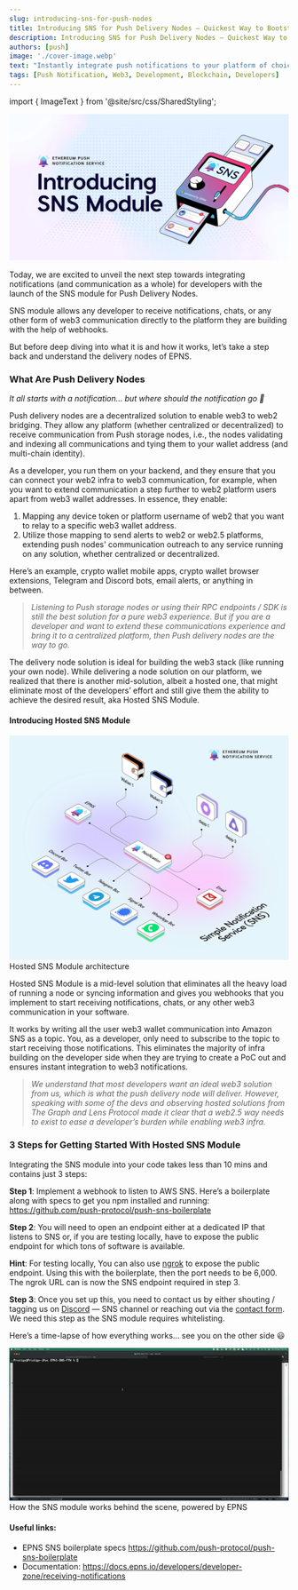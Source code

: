 ```yaml
---
slug: introducing-sns-for-push-nodes
title: Introducing SNS for Push Delivery Nodes — Quickest Way to Bootstrap Your Wallet, App, or Any Platform to Power Web3 Notifications, Chats & More
description: Introducing SNS for Push Delivery Nodes — Quickest Way to Bootstrap Your Wallet, App, or Any Platform to Power Web3 Notifications, Chats & More
authors: [push]
image: './cover-image.webp'
text: "Instantly integrate push notifications to your platform of choice, whether it's a wallet, browser extension, Telegram, Twitter, Discord, or any app."
tags: [Push Notification, Web3, Development, Blockchain, Developers]
---
```


import { ImageText } from '@site/src/css/SharedStyling';

![Cover image of Introducing SNS for Push Delivery Nodes — Quickest Way to Bootstrap Your Wallet, App, or Any Platform to Power Web3 Notifications, Chats & More](./cover-image.webp)

<!--truncate-->

Today, we are excited to unveil the next step towards integrating notifications (and communication as a whole) for developers with the launch of the SNS module for Push Delivery Nodes.

SNS module allows any developer to receive notifications, chats, or any other form of web3 communication directly to the platform they are building with the help of webhooks.

But before deep diving into what it is and how it works, let’s take a step back and understand the delivery nodes of EPNS.

### What Are Push Delivery Nodes

<i>
It all starts with a notification… but where should the notification go 🤔
</i>

Push delivery nodes are a decentralized solution to enable web3 to web2 bridging. They allow any platform (whether centralized or decentralized) to receive communication from Push storage nodes, i.e., the nodes validating and indexing all communications and tying them to your wallet address (and multi-chain identity).

As a developer, you run them on your backend, and they ensure that you can connect your web2 infra to web3 communication, for example, when you want to extend communication a step further to web2 platform users apart from web3 wallet addresses. In essence, they enable:

1. Mapping any device token or platform username of web2 that you want to relay to a specific web3 wallet address.
2. Utilize those mapping to send alerts to web2 or web2.5 platforms, extending push nodes' communication outreach to any service running on any solution, whether centralized or decentralized.

Here’s an example, crypto wallet mobile apps, crypto wallet browser extensions, Telegram and Discord bots, email alerts, or anything in between.

<blockquote><i>Listening to Push storage nodes or using their RPC endpoints / SDK is still the best solution for a pure web3 experience. But if you are a developer and want to extend these communications experience and bring it to a centralized platform, then Push delivery nodes are the way to go.</i></blockquote>

The delivery node solution is ideal for building the web3 stack (like running your own node). While delivering a node solution on our platform, we realized that there is another mid-solution, albeit a hosted one, that might eliminate most of the developers’ effort and still give them the ability to achieve the desired result, aka Hosted SNS Module.

#### Introducing Hosted SNS Module

![First image of Introducing SNS for Push Delivery Nodes — Quickest Way to Bootstrap Your Wallet, App, or Any Platform to Power Web3 Notifications, Chats & More](./image-1.png)
<ImageText>Hosted SNS Module architecture</ImageText>

Hosted SNS Module is a mid-level solution that eliminates all the heavy load of running a node or syncing information and gives you webhooks that you implement to start receiving notifications, chats, or any other web3 communication in your software.

It works by writing all the user web3 wallet communication into Amazon SNS as a topic. You, as a developer, only need to subscribe to the topic to start receiving those notifications. This eliminates the majority of infra building on the developer side when they are trying to create a PoC out and ensures instant integration to web3 notifications.

<blockquote><i>We understand that most developers want an ideal web3 solution from us, which is what the push delivery node will deliver. However, speaking with some of the devs and observing hosted solutions from The Graph and Lens Protocol made it clear that a web2.5 way needs to exist to ease a developer’s burden while enabling web3 infra.</i></blockquote>

### 3 Steps for Getting Started With Hosted SNS Module

Integrating the SNS module into your code takes less than 10 mins and contains just 3 steps:

<b>Step 1</b>: Implement a webhook to listen to AWS SNS. Here’s a boilerplate along with specs to get you npm installed and running: https://github.com/push-protocol/push-sns-boilerplate

<b>Step 2</b>: You will need to open an endpoint either at a dedicated IP that listens to SNS or, if you are testing locally, have to expose the public endpoint for which tons of software is available.

<b>Hint</b>: For testing locally, You can also use [ngrok](https://ngrok.com/download) to expose the public endpoint. Using this with the boilerplate, then the port needs to be 6,000. The ngrok URL can is now the SNS endpoint required in step 3.

<b>Step 3</b>: Once you set up this, you need to contact us by either shouting / tagging us on [Discord](https://discord.com/invite/YVPB99F9W5) — SNS channel or reaching out via the [contact form](https://epns.io/#contact). We need this step as the SNS module requires whitelisting.

Here’s a time-lapse of how everything works… see you on the other side 😃

![Second image of Introducing SNS for Push Delivery Nodes — Quickest Way to Bootstrap Your Wallet, App, or Any Platform to Power Web3 Notifications, Chats & More](./image-2.gif)
<ImageText>How the SNS module works behind the scene, powered by EPNS</ImageText>

#### Useful links:

- EPNS SNS boilerplate specs
  https://github.com/push-protocol/push-sns-boilerplate
- Documentation: https://docs.epns.io/developers/developer-zone/receiving-notifications
